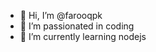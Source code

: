 - 👋 Hi, I’m @farooqpk
- 👀 I’m passionated in coding 
- 🌱 I’m currently learning nodejs 


<!---
farooqpk/farooqpk is a ✨ special ✨ repository because its `README.md` (this file) appears on your GitHub profile.
You can click the Preview link to take a look at your changes.
--->

